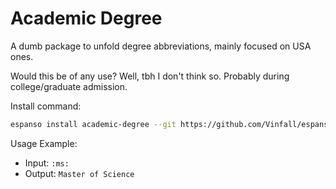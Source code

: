 # Academic Degree

A dumb package to unfold degree abbreviations, mainly focused on USA ones.

Would this be of any use? Well, tbh I don't think so. Probably during college/graduate admission.

Install command:

```sh
espanso install academic-degree --git https://github.com/Vinfall/espanso-packages --external
```

Usage Example:
- Input: `:ms:`
- Output: `Master of Science`
